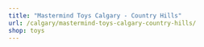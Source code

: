 ```yaml
---
title: "Mastermind Toys Calgary - Country Hills"
url: /calgary/mastermind-toys-calgary-country-hills/
shop: toys
---
```

